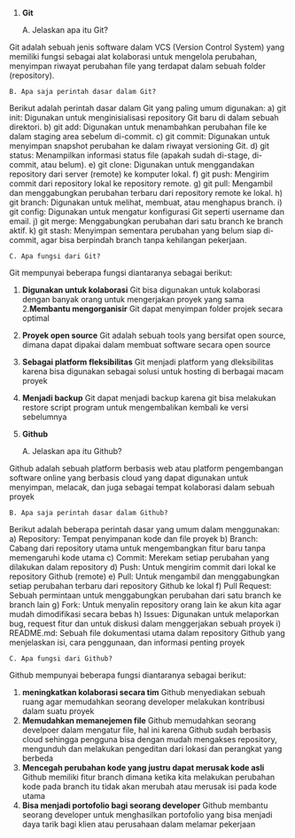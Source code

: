 1. **Git**
   
    A. Jelaskan apa itu Git?
   
Git adalah sebuah jenis software dalam VCS (Version Control System) yang memiliki fungsi sebagai alat kolaborasi untuk mengelola perubahan, menyimpan riwayat perubahan file yang terdapat dalam sebuah folder (repository). 

    B. Apa saja perintah dasar dalam Git?
    
Berikut adalah perintah dasar dalam Git yang paling umum digunakan:
  a) git init: Digunakan untuk menginisialisasi repository Git baru di dalam sebuah direktori.
  b) git add: Digunakan untuk menambahkan perubahan file ke dalam staging area sebelum di-commit.
  c) git commit: Digunakan untuk menyimpan snapshot perubahan ke dalam riwayat versioning Git.
  d) git status: Menampilkan informasi status file (apakah sudah di-stage, di-commit, atau belum).
  e) git clone: Digunakan untuk menggandakan repository dari server (remote) ke komputer lokal.
  f) git push: Mengirim commit dari repository lokal ke repository remote.
  g) git pull: Mengambil dan menggabungkan perubahan terbaru dari repository remote ke lokal.
  h) git branch: Digunakan untuk melihat, membuat, atau menghapus branch.
  i) git config: Digunakan untuk mengatur konfigurasi Git seperti username dan email.
  j) git merge: Menggabungkan perubahan dari satu branch ke branch aktif.
  k) git stash: Menyimpan sementara perubahan yang belum siap di-commit, agar bisa berpindah branch tanpa kehilangan pekerjaan.    

    C. Apa fungsi dari Git?

Git mempunyai beberapa fungsi diantaranya sebagai berikut:
  1. **Digunakan untuk kolaborasi**
     Git bisa digunakan untuk kolaborasi dengan banyak orang untuk mengerjakan proyek yang sama
  2.**Membantu mengorganisir**
     Git dapat menyimpan folder projek secara optimal
  3. **Proyek open source**
     Git adalah sebuah tools yang bersifat open source, dimana dapat dipakai dalam membuat software secara open source
  4. **Sebagai platform fleksibilitas**
     Git menjadi platform yang dleksibilitas karena bisa digunakan sebagai solusi untuk hosting di berbagai macam proyek
  5. **Menjadi backup**
     Git dapat menjadi backup karena git bisa melakukan restore script program untuk mengembalikan kembali ke versi sebelumnya

2. **Github**
   
    A. Jelaskan apa itu Github?

Github adalah sebuah platform berbasis web atau platform pengembangan software online yang berbasis cloud yang dapat digunakan untuk menyimpan, melacak, dan juga sebagai tempat kolaborasi dalam sebuah proyek

    B. Apa saja perintah dasar dalam Github?

Berikut adalah beberapa perintah dasar yang umum dalam menggunakan:
  a) Repository: Tempat penyimpanan kode dan file proyek
  b) Branch: Cabang dari repository utama untuk mengembangkan fitur baru tanpa memengaruhi kode utama
  c) Commit: Merekam setiap perubahan yang dilakukan dalam repository
  d) Push: Untuk mengirim commit dari lokal ke repository Github (remote)
  e) Pull: Untuk mengambil dan menggabungkan setiap perubahan terbaru dari repository Github ke lokal
  f) Pull Request: Sebuah permintaan untuk menggabungkan perubahan dari satu branch ke branch lain
  g) Fork: Untuk menyalin repository orang lain ke akun kita agar mudah dimodifikasi secara bebas
  h) Issues: Digunakan untuk melaporkan bug, request fitur dan untuk diskusi dalam menggerjakan sebuah proyek
  i) README.md: Sebuah file dokumentasi utama dalam repository Github yang menjelaskan isi, cara penggunaan, dan informasi penting proyek

    C. Apa fungsi dari Github?

Github mempunyai beberapa fungsi diantaranya sebagai berikut:
  1. **meningkatkan kolaborasi secara tim**
     Github menyediakan sebuah ruang agar memudahkan seorang developer melakukan kontribusi dalam suatu proyek
  2. **Memudahkan memanejemen file**
     Github memudahkan seorang develpoer dalam mengatur file, hal ini karena Github sudah berbasis cloud sehingga pengguna bisa dengan mudah mengakses repository, mengunduh dan melakukan pengeditan dari lokasi dan perangkat yang berbeda
  3. **Mencegah perubahan kode yang justru dapat merusak kode asli**
     Github memiliki fitur branch dimana ketika kita melakukan perubahan kode pada branch itu tidak akan merubah atau merusak isi pada kode utama
  5. **Bisa menjadi portofolio bagi seorang developer**
     Github membantu seorang developer untuk menghasilkan portofolio yang bisa menjadi daya tarik bagi klien atau perusahaan dalam melamar pekerjaan
